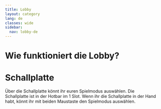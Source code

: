 ```yaml
---
title: Lobby
layout: category
lang: de
classes: wide
sidebar:
  nav: lobby-de
---
```


# Wie funktioniert die Lobby?

# Schallplatte

Über die Schallplatte könnt ihr euren Spielmodus auswählen. Die Schallplatte ist in der Hotbar im 1 Slot. Wenn ihr die
Schallplatte in der Hand habt, könnt ihr mit beiden Maustaste den Spielmodus auswählen.

# 